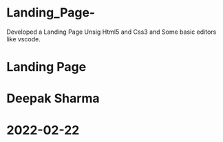 # Landing_Page-
Developed a Landing Page Unsig Html5 and Css3 and Some basic editors like vscode.


# Landing Page
# Deepak Sharma 
# 2022-02-22
